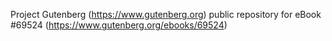 Project Gutenberg (https://www.gutenberg.org) public repository for
eBook #69524 (https://www.gutenberg.org/ebooks/69524)
